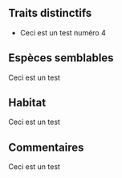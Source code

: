 
<!--

1-https://www.inaturalist.org/observations/249712515
2-https://www.inaturalist.org/observations/249712515
3-https://www.inaturalist.org/observations/249712515

-->

## Traits distinctifs

- Ceci est un test numéro 4

## Espèces semblables

Ceci est un test

## Habitat

Ceci est un test

## Commentaires

Ceci est un test



